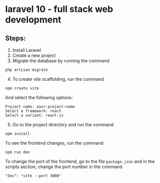 # laravel 10 - full stack web development

## Steps:


1. Install Laravel
2. Create a new project
3. Migrate the database by running the command 

```
php artisan migrate
```

4. To create vite scaffolding, run the command

```
npm create vite
```
And select the following options:
```
Project name: your-project-name
Select a framework: react
Select a variant: react-js
```

5. Go to the project directory and run the command

```
npm install
```
To see the frontend changes, run the command
```
npm run dev
```

To change the port of the frontend, go to the file `package.json` and
in the scripts section, change the port number in the command
```
"dev": "vite --port 3000"
```


